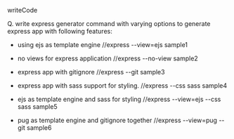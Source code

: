 writeCode

Q. write express generator command with varying options to generate express app with following features:

- using ejs as template engine
  //express --view=ejs sample1

- no views for express application
  //express --no-view sample2

- express app with gitignore
  //express --git sample3

- express app with sass support for styling.
  //express --css sass sample4

- ejs as template engine and sass for styling
  //express --view=ejs --css sass sample5

- pug as template engine and gitignore together
  //express --view=pug --git sample6
